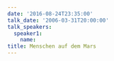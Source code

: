 ```yaml
---
date: '2016-08-24T23:35:00'
talk_date: '2006-03-31T20:00:00'
talk_speakers:
  speaker1:
    name: 
title: Menschen auf dem Mars
---
```

